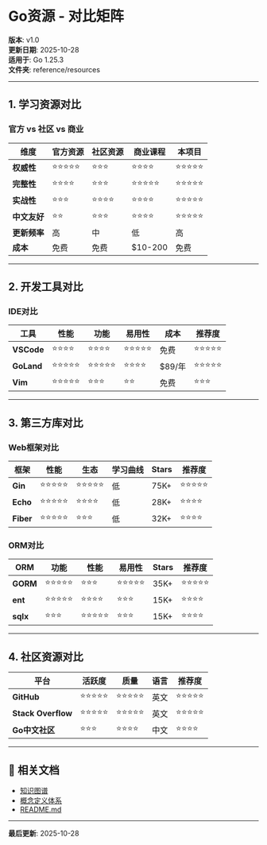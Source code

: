 # Go资源 - 对比矩阵

**版本**: v1.0  
**更新日期**: 2025-10-28  
**适用于**: Go 1.25.3  
**文件夹**: reference/resources

---

## 1. 学习资源对比

### 官方 vs 社区 vs 商业

| 维度 | 官方资源 | 社区资源 | 商业课程 | 本项目 |
|------|---------|---------|---------|--------|
| **权威性** | ⭐⭐⭐⭐⭐ | ⭐⭐⭐ | ⭐⭐⭐⭐ | ⭐⭐⭐⭐⭐ |
| **完整性** | ⭐⭐⭐⭐ | ⭐⭐⭐ | ⭐⭐⭐⭐⭐ | ⭐⭐⭐⭐⭐ |
| **实战性** | ⭐⭐⭐ | ⭐⭐⭐⭐ | ⭐⭐⭐⭐ | ⭐⭐⭐⭐⭐ |
| **中文友好** | ⭐⭐ | ⭐⭐⭐ | ⭐⭐⭐⭐ | ⭐⭐⭐⭐⭐ |
| **更新频率** | 高 | 中 | 低 | 高 |
| **成本** | 免费 | 免费 | $10-200 | 免费 |

---

## 2. 开发工具对比

### IDE对比

| 工具 | 性能 | 功能 | 易用性 | 成本 | 推荐度 |
|------|------|------|-------|------|-------|
| **VSCode** | ⭐⭐⭐⭐ | ⭐⭐⭐⭐ | ⭐⭐⭐⭐⭐ | 免费 | ⭐⭐⭐⭐⭐ |
| **GoLand** | ⭐⭐⭐⭐⭐ | ⭐⭐⭐⭐⭐ | ⭐⭐⭐⭐ | $89/年 | ⭐⭐⭐⭐⭐ |
| **Vim** | ⭐⭐⭐⭐⭐ | ⭐⭐⭐ | ⭐⭐ | 免费 | ⭐⭐⭐ |

---

## 3. 第三方库对比

### Web框架对比

| 框架 | 性能 | 生态 | 学习曲线 | Stars | 推荐度 |
|------|------|------|---------|-------|-------|
| **Gin** | ⭐⭐⭐⭐⭐ | ⭐⭐⭐⭐⭐ | 低 | 75K+ | ⭐⭐⭐⭐⭐ |
| **Echo** | ⭐⭐⭐⭐⭐ | ⭐⭐⭐⭐ | 低 | 28K+ | ⭐⭐⭐⭐ |
| **Fiber** | ⭐⭐⭐⭐⭐ | ⭐⭐⭐ | 低 | 32K+ | ⭐⭐⭐⭐ |

### ORM对比

| ORM | 功能 | 性能 | 易用性 | Stars | 推荐度 |
|-----|------|------|-------|-------|-------|
| **GORM** | ⭐⭐⭐⭐⭐ | ⭐⭐⭐ | ⭐⭐⭐⭐⭐ | 35K+ | ⭐⭐⭐⭐⭐ |
| **ent** | ⭐⭐⭐⭐⭐ | ⭐⭐⭐⭐ | ⭐⭐⭐ | 15K+ | ⭐⭐⭐⭐ |
| **sqlx** | ⭐⭐⭐ | ⭐⭐⭐⭐⭐ | ⭐⭐⭐ | 15K+ | ⭐⭐⭐⭐ |

---

## 4. 社区资源对比

| 平台 | 活跃度 | 质量 | 语言 | 推荐度 |
|------|-------|------|------|-------|
| **GitHub** | ⭐⭐⭐⭐⭐ | ⭐⭐⭐⭐⭐ | 英文 | ⭐⭐⭐⭐⭐ |
| **Stack Overflow** | ⭐⭐⭐⭐⭐ | ⭐⭐⭐⭐⭐ | 英文 | ⭐⭐⭐⭐⭐ |
| **Go中文社区** | ⭐⭐⭐ | ⭐⭐⭐⭐ | 中文 | ⭐⭐⭐⭐ |

---

## 🔗 相关文档

- [知识图谱](./00-知识图谱.md)
- [概念定义体系](./00-概念定义体系.md)
- [README.md](./README.md)

---

**最后更新**: 2025-10-28
